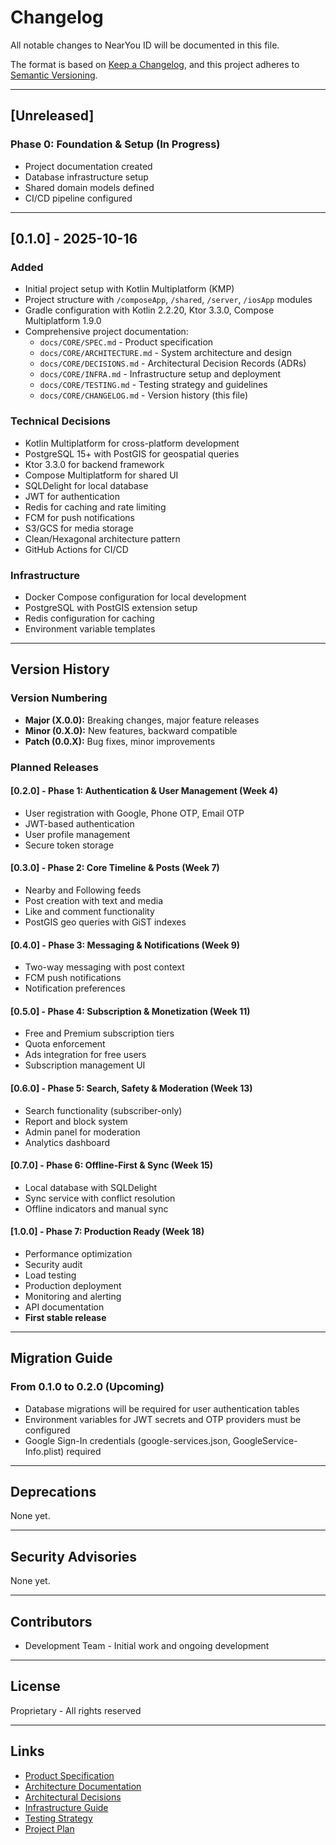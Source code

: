 # Changelog

All notable changes to NearYou ID will be documented in this file.

The format is based on [Keep a Changelog](https://keepachangelog.com/en/1.0.0/),
and this project adheres to [Semantic Versioning](https://semver.org/spec/v2.0.0.html).

---

## [Unreleased]

### Phase 0: Foundation & Setup (In Progress)
- Project documentation created
- Database infrastructure setup
- Shared domain models defined
- CI/CD pipeline configured

---

## [0.1.0] - 2025-10-16

### Added
- Initial project setup with Kotlin Multiplatform (KMP)
- Project structure with `/composeApp`, `/shared`, `/server`, `/iosApp` modules
- Gradle configuration with Kotlin 2.2.20, Ktor 3.3.0, Compose Multiplatform 1.9.0
- Comprehensive project documentation:
  - `docs/CORE/SPEC.md` - Product specification
  - `docs/CORE/ARCHITECTURE.md` - System architecture and design
  - `docs/CORE/DECISIONS.md` - Architectural Decision Records (ADRs)
  - `docs/CORE/INFRA.md` - Infrastructure setup and deployment
  - `docs/CORE/TESTING.md` - Testing strategy and guidelines
  - `docs/CORE/CHANGELOG.md` - Version history (this file)

### Technical Decisions
- Kotlin Multiplatform for cross-platform development
- PostgreSQL 15+ with PostGIS for geospatial queries
- Ktor 3.3.0 for backend framework
- Compose Multiplatform for shared UI
- SQLDelight for local database
- JWT for authentication
- Redis for caching and rate limiting
- FCM for push notifications
- S3/GCS for media storage
- Clean/Hexagonal architecture pattern
- GitHub Actions for CI/CD

### Infrastructure
- Docker Compose configuration for local development
- PostgreSQL with PostGIS extension setup
- Redis configuration for caching
- Environment variable templates

---

## Version History

### Version Numbering
- **Major (X.0.0):** Breaking changes, major feature releases
- **Minor (0.X.0):** New features, backward compatible
- **Patch (0.0.X):** Bug fixes, minor improvements

### Planned Releases

#### [0.2.0] - Phase 1: Authentication & User Management (Week 4)
- User registration with Google, Phone OTP, Email OTP
- JWT-based authentication
- User profile management
- Secure token storage

#### [0.3.0] - Phase 2: Core Timeline & Posts (Week 7)
- Nearby and Following feeds
- Post creation with text and media
- Like and comment functionality
- PostGIS geo queries with GiST indexes

#### [0.4.0] - Phase 3: Messaging & Notifications (Week 9)
- Two-way messaging with post context
- FCM push notifications
- Notification preferences

#### [0.5.0] - Phase 4: Subscription & Monetization (Week 11)
- Free and Premium subscription tiers
- Quota enforcement
- Ads integration for free users
- Subscription management UI

#### [0.6.0] - Phase 5: Search, Safety & Moderation (Week 13)
- Search functionality (subscriber-only)
- Report and block system
- Admin panel for moderation
- Analytics dashboard

#### [0.7.0] - Phase 6: Offline-First & Sync (Week 15)
- Local database with SQLDelight
- Sync service with conflict resolution
- Offline indicators and manual sync

#### [1.0.0] - Phase 7: Production Ready (Week 18)
- Performance optimization
- Security audit
- Load testing
- Production deployment
- Monitoring and alerting
- API documentation
- **First stable release**

---

## Migration Guide

### From 0.1.0 to 0.2.0 (Upcoming)
- Database migrations will be required for user authentication tables
- Environment variables for JWT secrets and OTP providers must be configured
- Google Sign-In credentials (google-services.json, GoogleService-Info.plist) required

---

## Deprecations

None yet.

---

## Security Advisories

None yet.

---

## Contributors

- Development Team - Initial work and ongoing development

---

## License

Proprietary - All rights reserved

---

## Links

- [Product Specification](SPEC.md)
- [Architecture Documentation](ARCHITECTURE.md)
- [Architectural Decisions](DECISIONS.md)
- [Infrastructure Guide](INFRA.md)
- [Testing Strategy](TESTING.md)
- [Project Plan](../PLANS/NearYou_ID_MVP_Plan.md)

